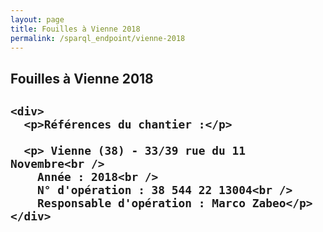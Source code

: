 ```yaml
---
layout: page
title: Fouilles à Vienne 2018
permalink: /sparql_endpoint/vienne-2018
---
```


<h2>Fouilles à Vienne 2018<h2>

    <div>
      <p>Références du chantier :</p>

      <p> Vienne (38) - 33/39 rue du 11 Novembre<br />
        Année : 2018<br />
        N° d'opération : 38 544 22 13004<br />
        Responsable d'opération : Marco Zabeo</p>
    </div>
